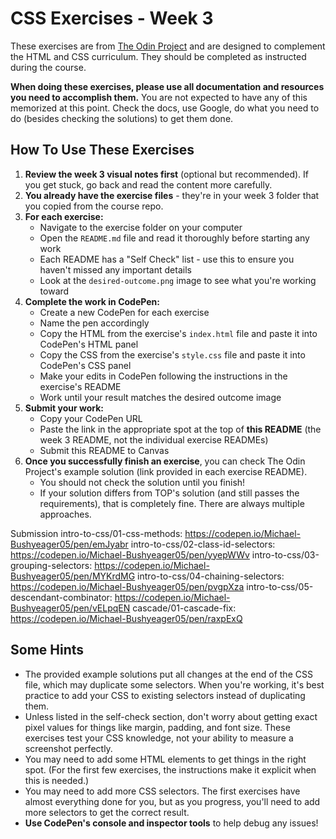 # CSS Exercises - Week 3

These exercises are from [The Odin Project](https://www.theodinproject.com/) and are designed to complement the HTML and CSS curriculum. They should be completed as instructed during the course.

**When doing these exercises, please use all documentation and resources you need to accomplish them.** You are not expected to have any of this memorized at this point. Check the docs, use Google, do what you need to do (besides checking the solutions) to get them done.

## How To Use These Exercises

1. **Review the week 3 visual notes first** (optional but recommended). If you get stuck, go back and read the content more carefully.
2. **You already have the exercise files** - they're in your week 3 folder that you copied from the course repo.
3. **For each exercise:**
   - Navigate to the exercise folder on your computer
   - Open the `README.md` file and read it thoroughly before starting any work
   - Each README has a "Self Check" list - use this to ensure you haven't missed any important details
   - Look at the `desired-outcome.png` image to see what you're working toward
4. **Complete the work in CodePen:**
   - Create a new CodePen for each exercise
   - Name the pen accordingly
   - Copy the HTML from the exercise's `index.html` file and paste it into CodePen's HTML panel
   - Copy the CSS from the exercise's `style.css` file and paste it into CodePen's CSS panel
   - Make your edits in CodePen following the instructions in the exercise's README
   - Work until your result matches the desired outcome image
5. **Submit your work:**
   - Copy your CodePen URL
   - Paste the link in the appropriate spot at the top of **this README** (the week 3 README, not the individual exercise READMEs)
   - Submit this README to Canvas
6. **Once you successfully finish an exercise**, you can check The Odin Project's example solution (link provided in each exercise README).
   - You should not check the solution until you finish!
   - If your solution differs from TOP's solution (and still passes the requirements), that is completely fine. There are always multiple approaches.
  
Submission
intro-to-css/01-css-methods: https://codepen.io/Michael-Bushyeager05/pen/emJyabr
intro-to-css/02-class-id-selectors: https://codepen.io/Michael-Bushyeager05/pen/yyepWWv
intro-to-css/03-grouping-selectors: https://codepen.io/Michael-Bushyeager05/pen/MYKrdMG
intro-to-css/04-chaining-selectors: https://codepen.io/Michael-Bushyeager05/pen/pvgpXza
intro-to-css/05-descendant-combinator: https://codepen.io/Michael-Bushyeager05/pen/vELpqEN
cascade/01-cascade-fix: https://codepen.io/Michael-Bushyeager05/pen/raxpExQ

## Some Hints

- The provided example solutions put all changes at the end of the CSS file, which may duplicate some selectors. When you're working, it's best practice to add your CSS to existing selectors instead of duplicating them.
- Unless listed in the self-check section, don't worry about getting exact pixel values for things like margin, padding, and font size. These exercises test your CSS knowledge, not your ability to measure a screenshot perfectly.
- You may need to add some HTML elements to get things in the right spot. (For the first few exercises, the instructions make it explicit when this is needed.)
- You may need to add more CSS selectors. The first exercises have almost everything done for you, but as you progress, you'll need to add more selectors to get the correct result.
- **Use CodePen's console and inspector tools** to help debug any issues!
